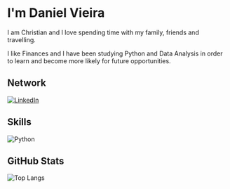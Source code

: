 # **I'm Daniel Vieira**

I am Christian and I love spending time with my family, friends and travelling.

I like Finances and I have been studying Python and Data Analysis in order to learn and become more likely for future opportunities.

## **Network**

[![LinkedIn](https://img.shields.io/badge/LinkedIn-000?style=for-the-badge&logo=linkedin&logoColor=0E76A8)](https://www.linkedin.com/in/daniel-vieira2001/)

## **Skills**

![Python](https://img.shields.io/badge/Python-000?style=for-the-badge&logo=python)

## **GitHub Stats**

![Top Langs](https://github-readme-stats-git-masterrstaa-rickstaa.vercel.app/api/top-langs/?username=vieiradan&layout=compact&bg_color=000&border_color=30A3DC&title_color=E94D5F&text_color=FFF)
